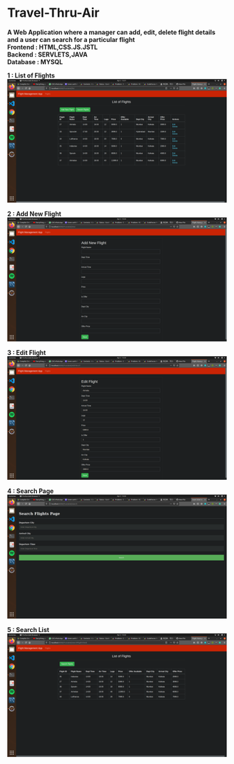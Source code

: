 # Travel-Thru-Air

**A Web Application where a manager can add, edit, delete flight details and a user can search for a particular flight**</br>
**Frontend : HTML,CSS.JS.JSTL**</br>
**Backend : SERVLETS,JAVA**</br>
**Database : MYSQL**</br>

**1 : List of Flights** 
![list](/ss/list.png)

**2 : Add New Flight**
![list](/ss/add.png)

**3 : Edit Flight**
![edit](/ss/edit.png)

**4 : Search Page**
![search](/ss/search.png)

**5 : Search List**
![search-list](/ss/search-list.png)
